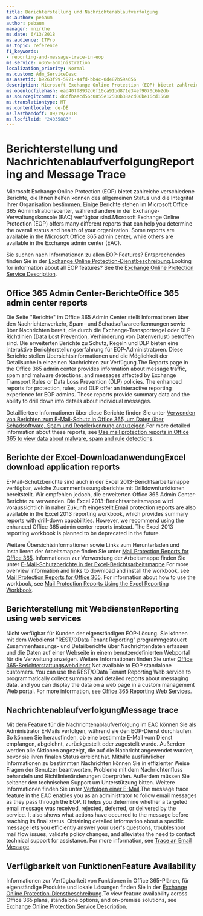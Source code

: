 ```yaml
---
title: Berichterstellung und Nachrichtenablaufverfolgung
ms.author: pebaum
author: pebaum
manager: mnirkhe
ms.date: 6/13/2018
ms.audience: ITPro
ms.topic: reference
f1_keywords:
- reporting-and-message-trace-in-eop
ms.service: o365-administration
localization_priority: Normal
ms.custom: Adm_ServiceDesc
ms.assetid: b9263f99-5921-44fd-bb4c-0d487b59a656
description: Microsoft Exchange Online Protection (EOP) bietet zahlreiche verschiedene Berichte, die Ihnen helfen können des allgemeinen Status und die Integrität Ihrer Organisation bestimmen. Einige Berichte stehen im Microsoft Office 365 Administrationscenter, während andere in der Exchange-Verwaltungskonsole (EAC) verfügbar sind.
ms.openlocfilehash: ead40ff8932d6f10ca91bd871e34ef9070c6b2db
ms.sourcegitcommit: d6dfbaacd56c0855e12500b38acd06be16cd1560
ms.translationtype: MT
ms.contentlocale: de-DE
ms.lasthandoff: 09/19/2018
ms.locfileid: "24035883"
---
```

# <a name="reporting-and-message-trace"></a><span data-ttu-id="c00c0-104">Berichterstellung und Nachrichtenablaufverfolgung</span><span class="sxs-lookup"><span data-stu-id="c00c0-104">Reporting and Message Trace</span></span>

<span data-ttu-id="c00c0-p102">Microsoft Exchange Online Protection (EOP) bietet zahlreiche verschiedene Berichte, die Ihnen helfen können des allgemeinen Status und die Integrität Ihrer Organisation bestimmen. Einige Berichte stehen im Microsoft Office 365 Administrationscenter, während andere in der Exchange-Verwaltungskonsole (EAC) verfügbar sind.</span><span class="sxs-lookup"><span data-stu-id="c00c0-p102">Microsoft Exchange Online Protection (EOP) offers many different reports that can help you determine the overall status and health of your organization. Some reports are available in the Microsoft Office 365 admin center, while others are available in the Exchange admin center (EAC).</span></span>
  
<span data-ttu-id="c00c0-p103">Sie suchen nach Informationen zu allen EOP-Features? Entsprechendes finden Sie in der [Exchange Online Protection-Dienstbeschreibung](exchange-online-protection-service-description.md).</span><span class="sxs-lookup"><span data-stu-id="c00c0-p103">Looking for information about all EOP features? See the [Exchange Online Protection Service Description](exchange-online-protection-service-description.md).</span></span>
  
## <a name="office-365-admin-center-reports"></a><span data-ttu-id="c00c0-109">Office 365 Admin Center-Berichte</span><span class="sxs-lookup"><span data-stu-id="c00c0-109">Office 365 admin center reports</span></span>
<span data-ttu-id="c00c0-110"><a name="BKMK_office365admincenterreports"> </a></span><span class="sxs-lookup"><span data-stu-id="c00c0-110"></span></span>

<span data-ttu-id="c00c0-p104">Die Seite "Berichte" im Office 365 Admin Center stellt Informationen über den Nachrichtenverkehr, Spam- und Schadsoftwareerkennungen sowie über Nachrichten bereit, die durch die Exchange-Transportregel oder DLP-Richtlinien (Data Lost Prevention, Verhinderung von Datenverlust) betroffen sind. Die erweiterten Berichte zu Schutz, Regeln und DLP bieten eine interaktive Berichterstellungserfahrung für EOP-Administratoren. Diese Berichte stellen Übersichtsinformationen und die Möglichkeit der Detailsuche in einzelnen Nachrichten zur Verfügung.</span><span class="sxs-lookup"><span data-stu-id="c00c0-p104">The Reports page in the Office 365 admin center provides information about message traffic, spam and malware detections, and messages affected by Exchange Transport Rules or Data Loss Prevention (DLP) policies. The enhanced reports for protection, rules, and DLP offer an interactive reporting experience for EOP admins. These reports provide summary data and the ability to drill down into details about individual messages.</span></span>
  
<span data-ttu-id="c00c0-114">Detailliertere Informationen über diese Berichte finden Sie unter [Verwenden von Berichten zum E-Mail-Schutz in Office 365, um Daten über Schadsoftware, Spam und Regelerkennung anzuzeigen](https://go.microsoft.com/fwlink/p/?LinkID=401102).</span><span class="sxs-lookup"><span data-stu-id="c00c0-114">For more detailed information about these reports, see [Use mail protection reports in Office 365 to view data about malware, spam and rule detections](https://go.microsoft.com/fwlink/p/?LinkID=401102).</span></span>
  
## <a name="excel-download-application-reports"></a><span data-ttu-id="c00c0-115">Berichte der Excel-Downloadanwendung</span><span class="sxs-lookup"><span data-stu-id="c00c0-115">Excel download application reports</span></span>
<span data-ttu-id="c00c0-116"><a name="BKMK_exceldownloadapplicationreports"> </a></span><span class="sxs-lookup"><span data-stu-id="c00c0-116"></span></span>

<span data-ttu-id="c00c0-p105">E-Mail-Schutzberichte sind auch in der Excel 2013-Berichtsarbeitsmappe verfügbar, welche Zusammenfassungsberichte mit Drilldownfunktionen bereitstellt. Wir empfehlen jedoch, die erweiterten Office 365 Admin Center-Berichte zu verwenden. Die Excel 2013-Berichtsarbeitsmappe wird voraussichtlich in naher Zukunft eingestellt.</span><span class="sxs-lookup"><span data-stu-id="c00c0-p105">Email protection reports are also available in the Excel 2013 reporting workbook, which provides summary reports with drill-down capabilities. However, we recommend using the enhanced Office 365 admin center reports instead. The Excel 2013 reporting workbook is planned to be deprecated in the future.</span></span> 
  
<span data-ttu-id="c00c0-p106">Weitere Übersichtsinformationen sowie Links zum Herunterladen und Installieren der Arbeitsmappe finden Sie unter [Mail Protection Reports for Office 365](https://go.microsoft.com/fwlink/p/?LinkId=271776). Informationen zur Verwendung der Arbeitsmappe finden Sie unter [E-Mail-Schutzberichte in der Excel-Berichtsarbeitsmappe](https://go.microsoft.com/fwlink/p/?LinkId=285211).</span><span class="sxs-lookup"><span data-stu-id="c00c0-p106">For more overview information and links to download and install the workbook, see [Mail Protection Reports for Office 365](https://go.microsoft.com/fwlink/p/?LinkId=271776). For information about how to use the workbook, see [Mail Protection Reports Using the Excel Reporting Workbook](https://go.microsoft.com/fwlink/p/?LinkId=285211).</span></span>
  
## <a name="reporting-using-web-services"></a><span data-ttu-id="c00c0-122">Berichterstellung mit Webdiensten</span><span class="sxs-lookup"><span data-stu-id="c00c0-122">Reporting using web services</span></span>
<span data-ttu-id="c00c0-123"><a name="BKMK_reportingusingwebservices"> </a></span><span class="sxs-lookup"><span data-stu-id="c00c0-123"></span></span>

<span data-ttu-id="c00c0-p107">Nicht verfügbar für Kunden der eigenständigen EOP-Lösung. Sie können mit dem Webdienst "REST/OData Tenant Reporting" programmgesteuert Zusammenfassungs- und Detailberichte über Nachrichtendaten erfassen und die Daten auf einer Webseite in einem benutzerdefinierten Webportal für die Verwaltung anzeigen. Weitere Informationen finden Sie unter [Office 365-Berichterstattungswebdienst](https://go.microsoft.com/fwlink/?LinkId=279926).</span><span class="sxs-lookup"><span data-stu-id="c00c0-p107">Not available to EOP standalone customers. You can use the REST/OData Tenant Reporting Web service to programmatically collect summary and detailed reports about messaging data, and you can display the data on a web page in a custom management Web portal. For more information, see [Office 365 Reporting Web Services](https://go.microsoft.com/fwlink/?LinkId=279926).</span></span>
  
## <a name="message-trace"></a><span data-ttu-id="c00c0-127">Nachrichtenablaufverfolgung</span><span class="sxs-lookup"><span data-stu-id="c00c0-127">Message trace</span></span>
<span data-ttu-id="c00c0-128"><a name="BKMK_messagetrace"> </a></span><span class="sxs-lookup"><span data-stu-id="c00c0-128"></span></span>

<span data-ttu-id="c00c0-p108">Mit dem Feature für die Nachrichtenablaufverfolgung im EAC können Sie als Administrator E-Mails verfolgen, während sie den EOP-Dienst durchlaufen. So können Sie herausfinden, ob eine bestimmte E-Mail vom Dienst empfangen, abgelehnt, zurückgestellt oder zugestellt wurde. Außerdem werden alle Aktionen angezeigt, die auf die Nachricht angewendet wurden, bevor sie ihren finalen Status erreicht hat. Mithilfe ausführlicher Informationen zu bestimmten Nachrichten können Sie in effizienter Weise Fragen der Benutzer beantworten, Probleme mit dem Nachrichtenfluss behandeln und Richtlinienänderungen überprüfen. Außerdem müssen Sie seltener den technischen Support um Unterstützung bitten. Weitere Informationen finden Sie unter [Verfolgen einer E-Mail](https://go.microsoft.com/fwlink/p/?LinkID=282262).</span><span class="sxs-lookup"><span data-stu-id="c00c0-p108">The message trace feature in the EAC enables you as an administrator to follow email messages as they pass through the EOP. It helps you determine whether a targeted email message was received, rejected, deferred, or delivered by the service. It also shows what actions have occurred to the message before reaching its final status. Obtaining detailed information about a specific message lets you efficiently answer your user's questions, troubleshoot mail flow issues, validate policy changes, and alleviates the need to contact technical support for assistance. For more information, see [Trace an Email Message](https://go.microsoft.com/fwlink/p/?LinkID=282262).</span></span>
  
## <a name="feature-availability"></a><span data-ttu-id="c00c0-134">Verfügbarkeit von Funktionen</span><span class="sxs-lookup"><span data-stu-id="c00c0-134">Feature Availability</span></span>
<span data-ttu-id="c00c0-135"><a name="BKMK_messagetrace"> </a></span><span class="sxs-lookup"><span data-stu-id="c00c0-135"></span></span>

<span data-ttu-id="c00c0-136">Informationen zur Verfügbarkeit von Funktionen in Office 365-Plänen, für eigenständige Produkte und lokale Lösungen finden Sie in der [Exchange Online Protection-Dienstbeschreibung](exchange-online-protection-service-description.md).</span><span class="sxs-lookup"><span data-stu-id="c00c0-136">To view feature availability across Office 365 plans, standalone options, and on-premise solutions, see [Exchange Online Protection Service Description](exchange-online-protection-service-description.md).</span></span>
  

